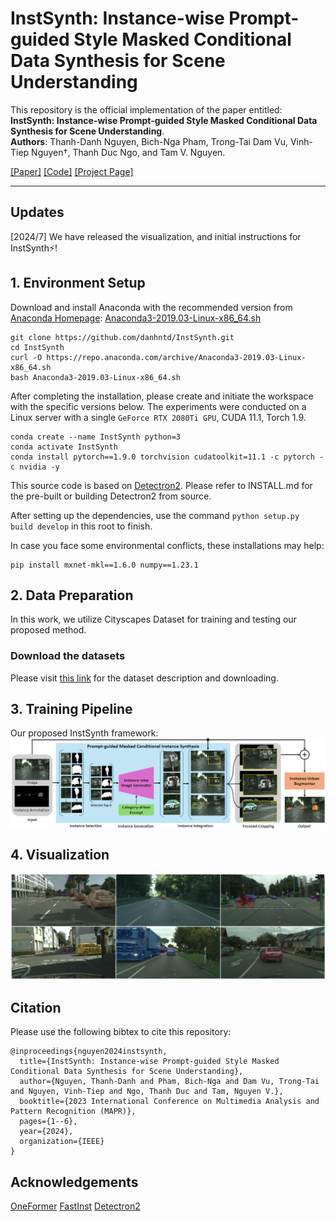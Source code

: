 # InstSynth: Instance-wise Prompt-guided Style Masked Conditional Data Synthesis for Scene Understanding

This repository is the official implementation of the paper entitled: **InstSynth: Instance-wise Prompt-guided Style Masked Conditional Data Synthesis for Scene Understanding**. <br>
**Authors**: Thanh-Danh Nguyen, Bich-Nga Pham, Trong-Tai Dam Vu, Vinh-Tiep Nguyen†, Thanh Duc Ngo, and Tam V. Nguyen.

[[Paper]](https://doi.org/10.1109/MAPR63514.2024.10660775) [[Code]](https://github.com/danhntd/InstSynth) [[Project Page]](https://danhntd.github.io/projects.html#InstSynth)

---
## Updates
[2024/7] We have released the visualization, and initial instructions for InstSynth⚡!

## 1. Environment Setup
Download and install Anaconda with the recommended version from [Anaconda Homepage](https://www.anaconda.com/download): [Anaconda3-2019.03-Linux-x86_64.sh](https://repo.anaconda.com/archive/Anaconda3-2019.03-Linux-x86_64.sh) 
 
```
git clone https://github.com/danhntd/InstSynth.git
cd InstSynth
curl -O https://repo.anaconda.com/archive/Anaconda3-2019.03-Linux-x86_64.sh
bash Anaconda3-2019.03-Linux-x86_64.sh
```

After completing the installation, please create and initiate the workspace with the specific versions below. The experiments were conducted on a Linux server with a single `GeForce RTX 2080Ti GPU`, CUDA 11.1, Torch 1.9.

```
conda create --name InstSynth python=3
conda activate InstSynth
conda install pytorch==1.9.0 torchvision cudatoolkit=11.1 -c pytorch -c nvidia -y
```

This source code is based on [Detectron2](https://github.com/facebookresearch/detectron2). Please refer to INSTALL.md for the pre-built or building Detectron2 from source.

After setting up the dependencies, use the command `python setup.py build develop` in this root to finish.

In case you face some environmental conflicts, these installations may help:
```
pip install mxnet-mkl==1.6.0 numpy==1.23.1
```

## 2. Data Preparation
In this work, we utilize Cityscapes Dataset for training and testing our proposed method.

### Download the datasets

Please visit [this link](https://www.cityscapes-dataset.com/) for the dataset description and downloading.

## 3. Training Pipeline
Our proposed InstSynth framework:
<img align="center" src="/visualization/framework.png">


## 4. Visualization

<p align="center">
  <img width="800" src="/visualization/visualization.png">
</p>

## Citation
Please use the following bibtex to cite this repository:
```
@inproceedings{nguyen2024instsynth,
  title={InstSynth: Instance-wise Prompt-guided Style Masked Conditional Data Synthesis for Scene Understanding},
  author={Nguyen, Thanh-Danh and Pham, Bich-Nga and Dam Vu, Trong-Tai and Nguyen, Vinh-Tiep and Ngo, Thanh Duc and Tam, Nguyen V.},
  booktitle={2023 International Conference on Multimedia Analysis and Pattern Recognition (MAPR)},
  pages={1--6},
  year={2024},
  organization={IEEE}
}
```

## Acknowledgements

[OneFormer](https://github.com/SHI-Labs/OneFormer.git) [FastInst](https://github.com/junjiehe96/FastInst.git) [Detectron2](https://github.com/facebookresearch/detectron2.git) 
